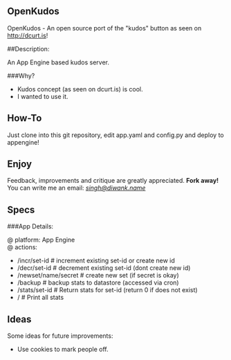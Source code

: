 OpenKudos
---------------------

OpenKudos - An open source port of the "kudos" button as seen on http://dcurt.is!


##Description:

An App Engine based kudos server.

###Why?
* Kudos concept (as seen on dcurt.is) is cool.
* I wanted to use it.

How-To
----------

Just clone into this git repository, edit app.yaml and config.py and deploy to appengine!

Enjoy
----------

Feedback, improvements and critique are greatly appreciated. **Fork away!**
You can write me an email: *singh@diwank.name*

Specs
-----

###App Details:

@ platform: App Engine   
@ actions:   

- /incr/set-id              # increment existing set-id or create new id
- /decr/set-id              # decrement existing set-id (dont create new id)
- /newset/name/secret       # create new set (if secret is okay)
- /backup                   # backup stats to datastore (accessed via cron)
- /stats/set-id             # Return stats for set-id (return 0 if does not exist)
- /                         # Print all stats

Ideas
-----

Some ideas for future improvements:

* Use cookies to mark people off.


